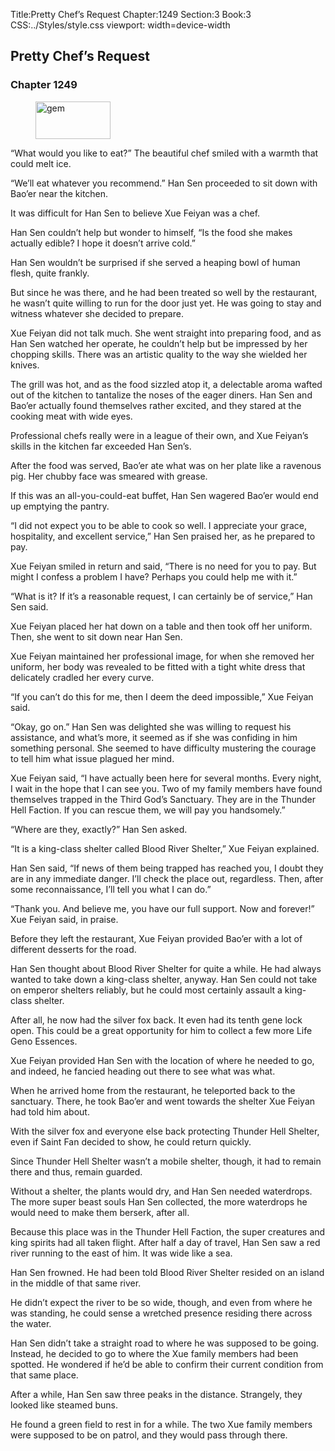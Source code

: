 Title:Pretty Chef’s Request 
Chapter:1249 
Section:3 
Book:3 
CSS:../Styles/style.css 
viewport: width=device-width
  
## Pretty Chef’s Request
### Chapter 1249 
<figure>
	<img src="../Images/gem.gif" alt="gem" id="gem" width="120" height="60" />
</figure>
  

  
  “What would you like to eat?” The beautiful chef smiled with a warmth that could melt ice.

“We’ll eat whatever you recommend.” Han Sen proceeded to sit down with Bao’er near the kitchen.

It was difficult for Han Sen to believe Xue Feiyan was a chef.

Han Sen couldn’t help but wonder to himself, “Is the food she makes actually edible? I hope it doesn’t arrive cold.”

Han Sen wouldn’t be surprised if she served a heaping bowl of human flesh, quite frankly.

But since he was there, and he had been treated so well by the restaurant, he wasn’t quite willing to run for the door just yet. He was going to stay and witness whatever she decided to prepare.

Xue Feiyan did not talk much. She went straight into preparing food, and as Han Sen watched her operate, he couldn’t help but be impressed by her chopping skills. There was an artistic quality to the way she wielded her knives.

The grill was hot, and as the food sizzled atop it, a delectable aroma wafted out of the kitchen to tantalize the noses of the eager diners. Han Sen and Bao’er actually found themselves rather excited, and they stared at the cooking meat with wide eyes.

Professional chefs really were in a league of their own, and Xue Feiyan’s skills in the kitchen far exceeded Han Sen’s.

After the food was served, Bao’er ate what was on her plate like a ravenous pig. Her chubby face was smeared with grease.

If this was an all-you-could-eat buffet, Han Sen wagered Bao’er would end up emptying the pantry.

“I did not expect you to be able to cook so well. I appreciate your grace, hospitality, and excellent service,” Han Sen praised her, as he prepared to pay.

Xue Feiyan smiled in return and said, “There is no need for you to pay. But might I confess a problem I have? Perhaps you could help me with it.”

“What is it? If it’s a reasonable request, I can certainly be of service,” Han Sen said.

Xue Feiyan placed her hat down on a table and then took off her uniform. Then, she went to sit down near Han Sen.

Xue Feiyan maintained her professional image, for when she removed her uniform, her body was revealed to be fitted with a tight white dress that delicately cradled her every curve.

“If you can’t do this for me, then I deem the deed impossible,” Xue Feiyan said.

“Okay, go on.” Han Sen was delighted she was willing to request his assistance, and what’s more, it seemed as if she was confiding in him something personal. She seemed to have difficulty mustering the courage to tell him what issue plagued her mind.

Xue Feiyan said, “I have actually been here for several months. Every night, I wait in the hope that I can see you. Two of my family members have found themselves trapped in the Third God’s Sanctuary. They are in the Thunder Hell Faction. If you can rescue them, we will pay you handsomely.”

“Where are they, exactly?” Han Sen asked.

“It is a king-class shelter called Blood River Shelter,” Xue Feiyan explained.

Han Sen said, “If news of them being trapped has reached you, I doubt they are in any immediate danger. I’ll check the place out, regardless. Then, after some reconnaissance, I’ll tell you what I can do.”

“Thank you. And believe me, you have our full support. Now and forever!” Xue Feiyan said, in praise.

Before they left the restaurant, Xue Feiyan provided Bao’er with a lot of different desserts for the road.

Han Sen thought about Blood River Shelter for quite a while. He had always wanted to take down a king-class shelter, anyway. Han Sen could not take on emperor shelters reliably, but he could most certainly assault a king-class shelter.

After all, he now had the silver fox back. It even had its tenth gene lock open. This could be a great opportunity for him to collect a few more Life Geno Essences.

Xue Feiyan provided Han Sen with the location of where he needed to go, and indeed, he fancied heading out there to see what was what.

When he arrived home from the restaurant, he teleported back to the sanctuary. There, he took Bao’er and went towards the shelter Xue Feiyan had told him about.

With the silver fox and everyone else back protecting Thunder Hell Shelter, even if Saint Fan decided to show, he could return quickly.

Since Thunder Hell Shelter wasn’t a mobile shelter, though, it had to remain there and thus, remain guarded.

Without a shelter, the plants would dry, and Han Sen needed waterdrops. The more super beast souls Han Sen collected, the more waterdrops he would need to make them berserk, after all.

Because this place was in the Thunder Hell Faction, the super creatures and king spirits had all taken flight. After half a day of travel, Han Sen saw a red river running to the east of him. It was wide like a sea.

Han Sen frowned. He had been told Blood River Shelter resided on an island in the middle of that same river.

He didn’t expect the river to be so wide, though, and even from where he was standing, he could sense a wretched presence residing there across the water.

Han Sen didn’t take a straight road to where he was supposed to be going. Instead, he decided to go to where the Xue family members had been spotted. He wondered if he’d be able to confirm their current condition from that same place.

After a while, Han Sen saw three peaks in the distance. Strangely, they looked like steamed buns.

He found a green field to rest in for a while. The two Xue family members were supposed to be on patrol, and they would pass through there.
